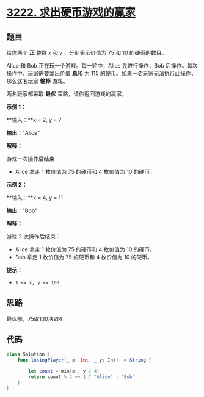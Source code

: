 # [3222. 求出硬币游戏的赢家](https://leetcode.cn/problems/find-the-winning-player-in-coin-game/)

## 题目

给你两个 **正** 整数 `x` 和 `y` ，分别表示价值为 75 和 10 的硬币的数目。

Alice 和 Bob 正在玩一个游戏。每一轮中，Alice 先进行操作，Bob 后操作。每次操作中，玩家需要拿出价值 **总和** 为 115 的硬币。如果一名玩家无法执行此操作，那么这名玩家 **输掉** 游戏。

两名玩家都采取 **最优** 策略，请你返回游戏的赢家。

 

**示例 1：**

**输入：**x = 2, y = 7

**输出：**"Alice"

**解释：**

游戏一次操作后结束：

- Alice 拿走 1 枚价值为 75 的硬币和 4 枚价值为 10 的硬币。

**示例 2：**

**输入：**x = 4, y = 11

**输出：**"Bob"

**解释：**

游戏 2 次操作后结束：

- Alice 拿走 1 枚价值为 75 的硬币和 4 枚价值为 10 的硬币。
- Bob 拿走 1 枚价值为 75 的硬币和 4 枚价值为 10 的硬币。

 

**提示：**

- `1 <= x, y <= 100`



## 思路

最优解，75取1,10块取4



## 代码

```swift
class Solution {
    func losingPlayer(_ x: Int, _ y: Int) -> String {
        
        let count = min(x , y / 4)
        return count % 2 == 1 ? "Alice" : "Bob"
    }
}
```

